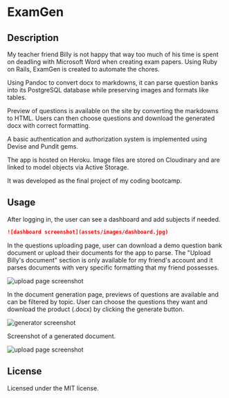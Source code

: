 # ExamGen

## Description

My teacher friend Billy is not happy that way too much of his time is spent on deadling with Microsoft Word when creating exam papers. Using Ruby on Rails, ExamGen is created to automate the chores.

Using Pandoc to convert docx to markdowns, it can parse question banks into its PostgreSQL database while preserving images and formats like tables.

Preview of questions is available on the site by converting the markdowns to HTML. Users can then choose questions and download the generated docx with correct formatting.

A basic authentication and authorization system is implemented using Devise and Pundit gems.

The app is hosted on Heroku. Image files are stored on Cloudinary and are linked to model objects via Active Storage.

It was developed as the final project of my coding bootcamp.

## Usage

After logging in, the user can see a dashboard and add subjects if needed.

```md
![dashboard screenshot](assets/images/dashboard.jpg)
```

In the questions uploading page, user can download a demo question bank document or upload their documents for the app to parse. The "Upload Billy's document" section is only available for my friend's account and it parses documents with very specific formatting that my friend possesses.

![upload page screenshot](assets/images/add_questions.jpg)

In the document generation page, previews of questions are available and can be filtered by topic. User can choose the questions they want and download the product (.docx) by clicking the generate button.

![generator screenshot](assets/images/generator.jpg)

Screenshot of a generated document.

![upload page screenshot](assets/images/docx_ss.jpg)

## License

Licensed under the MIT license.
